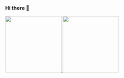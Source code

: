 ### Hi there 👋

<div>
<a href="https://github.com/gabristle">
<img height="180em" src="https://github-readme-stats.vercel.app/api/top-langs/?username=gabristle&layout=compact&langs_count=7&theme=dracula"/>
<img height="180em" src="https://github-readme-stats.vercel.app/api?usernamegabristle&show_icons=true&theme=dracula&include_all_commits=true&count_private=true"/>
</div>
<!--
**gabristle/gabristle** is a ✨ _special_ ✨ repository because its `README.md` (this file) appears on your GitHub profile.

Here are some ideas to get you started:

- 🔭 I’m currently working on ...
- 🌱 I’m currently learning ...
- 👯 I’m looking to collaborate on ...
- 🤔 I’m looking for help with ...
- 💬 Ask me about ...
- 📫 How to reach me: ...
- 😄 Pronouns: ...
- ⚡ Fun fact: ...
-->

